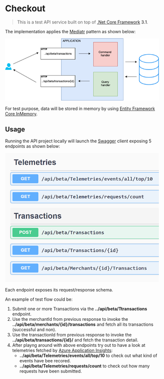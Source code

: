 # Checkout
>This is a test API service built on top of [.Net Core Framework](https://docs.microsoft.com/en-us/dotnet/core/) **3.1**.

The implementation applies the [Mediatr](https://en.wikipedia.org/wiki/Mediator_pattern) pattern as shown below:


![Checkout Api](https://github.com/pregoli/CheckoutTest/blob/master/diagram.png)

For test purpose, data will be stored in memory by using [Entity Framework Core InMemory](https://entityframeworkcore.com/providers-inmemory).

## Usage

Running the API project locally will launch the [Swagger](https://swagger.io/) client exposing 5 endpoints as shown below:


![swagger client](https://github.com/pregoli/CheckoutTest/blob/master/apiclient2.png)


Each endpoint exposes its request/response schema.

An example of test flow could be:

1. Submit one or more Transactions via the **../api/beta/Ttransactions** endpoint.
2. Use the merchantId from previous response to invoke the **../api/beta/merchants/{id}/transactions** and fetch all its transactions (successful and non).
3. Use the transactionId from previous response to invoke the **../api/beta/transactions/{id}/** and fetch the transaction detail.
4. After playng around with above endpoints try out to have a look at telemetries fetched by [Azure Application Insights](https://dev.applicationinsights.io/): 
    * **../api/beta/Telemetries/events/all/top/10** to check out what kind of events have bee recored.
    * **../api/beta/Telemetries/requests/count** to check out how many requests have been submitted.

